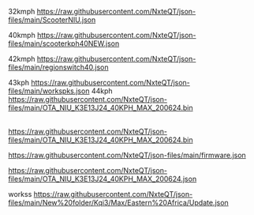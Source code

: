 32kmph
https://raw.githubusercontent.com/NxteQT/json-files/main/ScooterNIU.json

40kmph
https://raw.githubusercontent.com/NxteQT/json-files/main/scooterkph40NEW.json

42kmph 
https://raw.githubusercontent.com/NxteQT/json-files/main/regionswitch40.json

43kph
https://raw.githubusercontent.com/NxteQT/json-files/main/workspks.json
 44kph
 https://raw.githubusercontent.com/NxteQT/json-files/main/OTA_NIU_K3E13J24_40KPH_MAX_200624.bin

\
https://raw.githubusercontent.com/NxteQT/json-files/main/OTA_NIU_K3E13J24_40KPH_MAX_200624.bin


https://raw.githubusercontent.com/NxteQT/json-files/main/firmware.json



https://raw.githubusercontent.com/NxteQT/json-files/main/OTA_NIU_K3E13J24_40KPH_MAX_200624.json

workss
https://raw.githubusercontent.com/NxteQT/json-files/main/New%20folder/Kqi3/Max/Eastern%20Africa/Update.json
